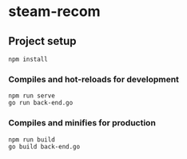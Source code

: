 # steam-recom

## Project setup
```
npm install
```

### Compiles and hot-reloads for development
```
npm run serve
go run back-end.go
```

### Compiles and minifies for production
```
npm run build
go build back-end.go
```